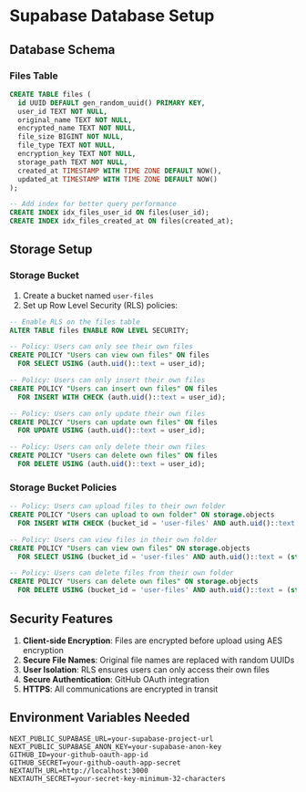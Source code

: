 # Supabase Database Setup

## Database Schema

### Files Table

```sql
CREATE TABLE files (
  id UUID DEFAULT gen_random_uuid() PRIMARY KEY,
  user_id TEXT NOT NULL,
  original_name TEXT NOT NULL,
  encrypted_name TEXT NOT NULL,
  file_size BIGINT NOT NULL,
  file_type TEXT NOT NULL,
  encryption_key TEXT NOT NULL,
  storage_path TEXT NOT NULL,
  created_at TIMESTAMP WITH TIME ZONE DEFAULT NOW(),
  updated_at TIMESTAMP WITH TIME ZONE DEFAULT NOW()
);

-- Add index for better query performance
CREATE INDEX idx_files_user_id ON files(user_id);
CREATE INDEX idx_files_created_at ON files(created_at);
```

## Storage Setup

### Storage Bucket

1. Create a bucket named `user-files`
2. Set up Row Level Security (RLS) policies:

```sql
-- Enable RLS on the files table
ALTER TABLE files ENABLE ROW LEVEL SECURITY;

-- Policy: Users can only see their own files
CREATE POLICY "Users can view own files" ON files
  FOR SELECT USING (auth.uid()::text = user_id);

-- Policy: Users can only insert their own files
CREATE POLICY "Users can insert own files" ON files
  FOR INSERT WITH CHECK (auth.uid()::text = user_id);

-- Policy: Users can only update their own files
CREATE POLICY "Users can update own files" ON files
  FOR UPDATE USING (auth.uid()::text = user_id);

-- Policy: Users can only delete their own files
CREATE POLICY "Users can delete own files" ON files
  FOR DELETE USING (auth.uid()::text = user_id);
```

### Storage Bucket Policies

```sql
-- Policy: Users can upload files to their own folder
CREATE POLICY "Users can upload to own folder" ON storage.objects
  FOR INSERT WITH CHECK (bucket_id = 'user-files' AND auth.uid()::text = (storage.foldername(name))[1]);

-- Policy: Users can view files in their own folder
CREATE POLICY "Users can view own files" ON storage.objects
  FOR SELECT USING (bucket_id = 'user-files' AND auth.uid()::text = (storage.foldername(name))[1]);

-- Policy: Users can delete files from their own folder
CREATE POLICY "Users can delete own files" ON storage.objects
  FOR DELETE USING (bucket_id = 'user-files' AND auth.uid()::text = (storage.foldername(name))[1]);
```

## Security Features

1. **Client-side Encryption**: Files are encrypted before upload using AES encryption
2. **Secure File Names**: Original file names are replaced with random UUIDs
3. **User Isolation**: RLS ensures users can only access their own files
4. **Secure Authentication**: GitHub OAuth integration
5. **HTTPS**: All communications are encrypted in transit

## Environment Variables Needed

```env
NEXT_PUBLIC_SUPABASE_URL=your-supabase-project-url
NEXT_PUBLIC_SUPABASE_ANON_KEY=your-supabase-anon-key
GITHUB_ID=your-github-oauth-app-id
GITHUB_SECRET=your-github-oauth-app-secret
NEXTAUTH_URL=http://localhost:3000
NEXTAUTH_SECRET=your-secret-key-minimum-32-characters
```

